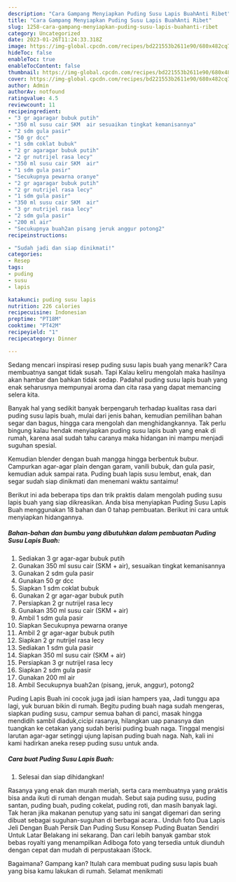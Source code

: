 ```yaml
---
description: "Cara Gampang Menyiapkan Puding Susu Lapis BuahAnti Ribet"
title: "Cara Gampang Menyiapkan Puding Susu Lapis BuahAnti Ribet"
slug: 1258-cara-gampang-menyiapkan-puding-susu-lapis-buahanti-ribet
category: Uncategorized
date: 2023-01-26T11:24:33.318Z
image: https://img-global.cpcdn.com/recipes/bd221553b2611e90/680x482cq70/puding-susu-lapis-buah-foto-resep-utama.jpg
hideToc: false
enableToc: true
enableTocContent: false
thumbnail: https://img-global.cpcdn.com/recipes/bd221553b2611e90/680x482cq70/puding-susu-lapis-buah-foto-resep-utama.jpg
cover: https://img-global.cpcdn.com/recipes/bd221553b2611e90/680x482cq70/puding-susu-lapis-buah-foto-resep-utama.jpg
author: Admin
authorAv: notfound
ratingvalue: 4.5
reviewcount: 11
recipeingredient:
- "3 gr agaragar bubuk putih"
- "350 ml susu cair SKM  air sesuaikan tingkat kemanisannya"
- "2 sdm gula pasir"
- "50 gr dcc"
- "1 sdm coklat bubuk"
- "2 gr agaragar bubuk putih"
- "2 gr nutrijel rasa lecy"
- "350 ml susu cair SKM  air"
- "1 sdm gula pasir"
- "Secukupnya pewarna oranye"
- "2 gr agaragar bubuk putih"
- "2 gr nutrijel rasa lecy"
- "1 sdm gula pasir"
- "350 ml susu cair SKM  air"
- "3 gr nutrijel rasa lecy"
- "2 sdm gula pasir"
- "200 ml air"
- "Secukupnya buah2an pisang jeruk anggur potong2"
recipeinstructions:

- "Sudah jadi dan siap dinikmati!"
categories:
- Resep
tags:
- puding
- susu
- lapis

katakunci: puding susu lapis 
nutrition: 226 calories
recipecuisine: Indonesian
preptime: "PT18M"
cooktime: "PT42M"
recipeyield: "1"
recipecategory: Dinner

---
```



Sedang mencari inspirasi resep puding susu lapis buah yang menarik? Cara membuatnya sangat tidak susah. Tapi Kalau keliru mengolah maka hasilnya akan hambar dan bahkan tidak sedap. Padahal puding susu lapis buah yang enak seharusnya mempunyai aroma dan cita rasa yang dapat memancing selera kita.


Banyak hal yang sedikit banyak berpengaruh terhadap kualitas rasa dari puding susu lapis buah, mulai dari jenis bahan, kemudian pemilihan bahan segar dan bagus, hingga cara mengolah dan menghidangkannya. Tak perlu bingung kalau hendak menyiapkan puding susu lapis buah yang enak di rumah, karena asal sudah tahu caranya maka hidangan ini mampu menjadi suguhan spesial.

Kemudian blender dengan buah mangga hingga berbentuk bubur. Campurkan agar-agar plain dengan garam, vanili bubuk, dan gula pasir, kemudian aduk sampai rata. Puding buah lapis susu lembut, enak, dan segar sudah siap dinikmati dan menemani waktu santaimu!


Berikut ini ada beberapa tips dan trik praktis dalam mengolah puding susu lapis buah yang siap dikreasikan. Anda bisa menyiapkan Puding Susu Lapis Buah menggunakan 18 bahan dan 0 tahap pembuatan. Berikut ini cara untuk menyiapkan hidangannya.

<!--inarticleads1-->

##### Bahan-bahan dan bumbu yang dibutuhkan dalam pembuatan Puding Susu Lapis Buah:

1. Sediakan 3 gr agar-agar bubuk putih
1. Gunakan 350 ml susu cair (SKM + air), sesuaikan tingkat kemanisannya
1. Gunakan 2 sdm gula pasir
1. Gunakan 50 gr dcc
1. Siapkan 1 sdm coklat bubuk
1. Gunakan 2 gr agar-agar bubuk putih
1. Persiapkan 2 gr nutrijel rasa lecy
1. Gunakan 350 ml susu cair (SKM + air)
1. Ambil 1 sdm gula pasir
1. Siapkan Secukupnya pewarna oranye
1. Ambil 2 gr agar-agar bubuk putih
1. Siapkan 2 gr nutrijel rasa lecy
1. Sediakan 1 sdm gula pasir
1. Siapkan 350 ml susu cair (SKM + air)
1. Persiapkan 3 gr nutrijel rasa lecy
1. Siapkan 2 sdm gula pasir
1. Gunakan 200 ml air
1. Ambil Secukupnya buah2an (pisang, jeruk, anggur), potong2


Puding Lapis Buah ini cocok juga jadi isian hampers yaa, Jadi tunggu apa lagi, yuk buruan bikin di rumah. Begitu puding buah naga sudah mengeras, siapkan puding susu, campur semua bahan di panci, masak hingga mendidih sambil diaduk,cicipi rasanya, hilangkan uap panasnya dan tuangkan ke cetakan yang sudah berisi puding buah naga. Tinggal mengisi larutan agar-agar setinggi ujung lapisan puding buah naga. Nah, kali ini kami hadirkan aneka resep puding susu untuk anda. 

<!--inarticleads2-->

##### Cara buat Puding Susu Lapis Buah:


1. Selesai dan siap dihidangkan!

Rasanya yang enak dan murah meriah, serta cara membuatnya yang praktis bisa anda ikuti di rumah dengan mudah. Sebut saja puding susu, puding santan, puding buah, puding cokelat, puding roti, dan masih banyak lagi. Tak heran jika makanan penutup yang satu ini sangat digemari dan sering dibuat sebagai suguhan-suguhan di berbagai acara.. Unduh foto Dua Lapis Jeli Dengan Buah Persik Dan Puding Susu Konsep Puding Buatan Sendiri Untuk Latar Belakang ini sekarang. Dan cari lebih banyak gambar stok bebas royalti yang menampilkan Adiboga foto yang tersedia untuk diunduh dengan cepat dan mudah di perpustakaan iStock. 

Bagaimana? Gampang kan? Itulah cara membuat puding susu lapis buah yang bisa kamu lakukan di rumah. Selamat menikmati
